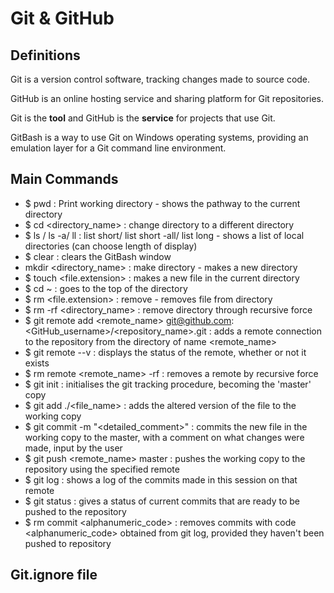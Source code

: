 # Git & GitHub

## Definitions

Git is a version control software, tracking changes made to source code.

GitHub is an online hosting service and sharing platform for Git repositories.

Git is the **tool** and GitHub is the **service** for projects that use Git.

GitBash is a way to use Git on Windows operating systems, providing an emulation layer for a Git command line environment.

## Main Commands

- $ pwd : Print working directory - shows the pathway to the current directory
- $ cd <directory_name> : change directory to a different directory
- $ ls / ls -a/ ll : list short/ list short -all/ list long - shows a list of local directories (can choose length of display)
- $ clear : clears the GitBash window
- mkdir <directory_name> : make directory <name> - makes a new directory
- $ touch <file.extension> : makes a new file in the current directory
- $ cd ~ : goes to the top of the directory
- $ rm <file.extension> : remove <file name> - removes file from directory
- $ rm -rf <directory_name> : remove directory through recursive force
- $ git remote add <remote_name> git@github.com:<GitHub_username>/<repository_name>.git : adds a remote connection to the repository from the directory of name <remote_name>
- $ git remote --v : displays the status of the remote, whether or not it exists
- $ rm remote <remote_name> -rf : removes a remote by recursive force
- $ git init : initialises the git tracking procedure, becoming the 'master' copy
- $ git add ./<file_name> : adds the altered version of the file to the working copy
- $ git commit -m "<detailed_comment>" : commits the new file in the working copy to the master, with a comment on what changes were made, input by the user
- $ git push <remote_name> master : pushes the working copy to the repository using the specified remote
- $ git log : shows a log of the commits made in this session on that remote
- $ git status : gives a status of current commits that are ready to be pushed to the repository
- $ rm commit <alphanumeric_code> : removes commits with code <alphanumeric_code> obtained from git log, provided they haven't been pushed to repository

## Git.ignore file 
